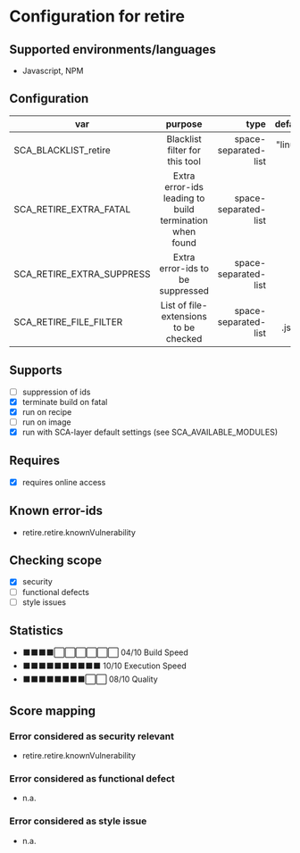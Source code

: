 # Configuration for retire

## Supported environments/languages

* Javascript, NPM

## Configuration

| var | purpose | type | default |
| ------------- |:-------------:| -----:| -----:
| SCA_BLACKLIST_retire | Blacklist filter for this tool | space-separated-list | "linux-*"
| SCA_RETIRE_EXTRA_FATAL | Extra error-ids leading to build termination when found | space-separated-list | ""
| SCA_RETIRE_EXTRA_SUPPRESS | Extra error-ids to be suppressed | space-separated-list | ""
| SCA_RETIRE_FILE_FILTER | List of file-extensions to be checked | space-separated-list | ".js .json"

## Supports

- [ ] suppression of ids
- [x] terminate build on fatal
- [x] run on recipe
- [ ] run on image
- [x] run with SCA-layer default settings (see SCA_AVAILABLE_MODULES)

## Requires

- [x] requires online access

## Known error-ids

* retire.retire.knownVulnerability

## Checking scope

- [x] security
- [ ] functional defects
- [ ] style issues

## Statistics

 - ⬛⬛⬛⬛⬜⬜⬜⬜⬜⬜ 04/10 Build Speed
 - ⬛⬛⬛⬛⬛⬛⬛⬛⬛⬛ 10/10 Execution Speed
 - ⬛⬛⬛⬛⬛⬛⬛⬛⬜⬜ 08/10 Quality

## Score mapping

### Error considered as security relevant

* retire.retire.knownVulnerability

### Error considered as functional defect

* n.a.

### Error considered as style issue

* n.a.
